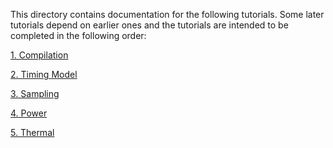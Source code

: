 This directory contains documentation for the following tutorials.
Some later tutorials depend on earlier ones and the tutorials
are intended to be completed in the following order:

[1. Compilation](compilation.md)

[2. Timing Model](timing.md)

[3. Sampling](sampling.md)

[4. Power](power.md)

[5. Thermal](thermal.md)

